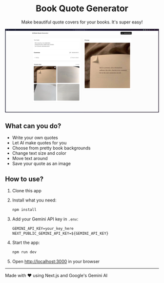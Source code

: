 <div align="center">

# Book Quote Generator

Make beautiful quote covers for your books. It's super easy!

![alt text](/public/image.png)

</div>

## What can you do?

- Write your own quotes
- Let AI make quotes for you
- Choose from pretty book backgrounds
- Change text size and color
- Move text around
- Save your quote as an image

## How to use?

1. Clone this app
2. Install what you need:
    ```bash
    npm install
    ```

3. Add your Gemini API key in `.env`:
    ```
    GEMINI_API_KEY=your_key_here
    NEXT_PUBLIC_GEMINI_API_KEY=${GEMINI_API_KEY}
    ```

4. Start the app:
    ```bash
    npm run dev
    ```

5. Open [http://localhost:3000](http://localhost:3000) in your browser

---

Made with ❤️ using Next.js and Google's Gemini AI